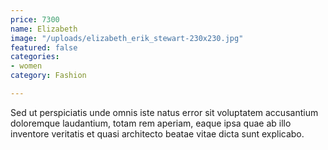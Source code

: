 ```yaml
---
price: 7300
name: Elizabeth
image: "/uploads/elizabeth_erik_stewart-230x230.jpg"
featured: false
categories:
- women
category: Fashion

---
```

Sed ut perspiciatis unde omnis iste natus error sit voluptatem accusantium doloremque laudantium, totam rem aperiam, eaque ipsa quae ab illo inventore veritatis et quasi architecto beatae vitae dicta sunt explicabo.